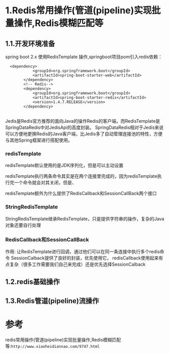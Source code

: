# 1.Redis常用操作(管道(pipeline)实现批量操作,Redis模糊匹配等

## 1.1.开发环境准备
spring boot 2.x 使用RedisTemplate 操作,springboot项目pom引入redis依赖：

```
  <dependency>
            <groupId>org.springframework.boot</groupId>
            <artifactId>spring-boot-starter-web</artifactId>
        </dependency> 
        <!-- Redis-->
        <dependency>
            <groupId>org.springframework.boot</groupId>
            <artifactId>spring-boot-starter-redis</artifactId>
            <version>1.4.7.RELEASE</version>
        </dependency>
        
```
Jedis是Redis官方推荐的面向Java的操作Redis的客户端，而RedisTemplate是SpringDataRedis中对JedisApi的高度封装。
SpringDataRedis相对于Jedis来说可以方便地更换Redis的Java客户端，比Jedis多了自动管理连接池的特性，方便与其他Spring框架进行搭配使用。

### redisTemplate
redisTemplate默认使用的是JDK序列化，但是可以主动设置

redisTemplate执行两条命令其实是在两个连接里完成的，因为redisTemplate执行完一个命令就会对其关闭，但是、

redisTemplate额外为什么提供了RedisCallback和SessionCallBack两个接口

### StringRedisTemplate
StringRedisTemplate继承RedisTemplate，只是提供字符串的操作，复杂的Java对象还要自行处理

### RedisCallback和SessionCallBack
作用: 让RedisTemplate进行回调，通过他们可以在同一条连接中执行多个redis命令
SessionCalback提供了良好的封装，优先使用它，
redisCallback使用起来有点复杂（很多工作需要我们自己来完成）还是优先选择SessionCalback


## 1.2.redis基础操作




## 1.3.Redis管道(pipeline)流操作

# 参考 
redis常用操作(管道(pipeline)实现批量操作,Redis模糊匹配等:`http://www.xiaoheidiannao.com/9747.html`